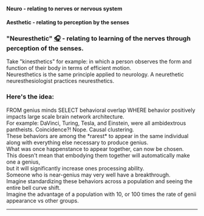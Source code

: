
<!-- <p>
  
  *[Cognitively liberal](https://plato.stanford.edu/entries/neuroethics/#CognLibe) entrepreneur and independent researcher between theology, graph theory, and neurology with a focus on the behavioral applications of brain network theory for health and performance.*</br>
</p> -->

#### Neuro - relating to nerves or nervous system
#### Aesthetic - relating to perception by the senses
### "Neuresthetic" [🎧](https://translate.google.com/?sl=auto&tl=en&text=neuresthetic&op=translate) - relating to learning of the nerves through perception of the senses.

Take "kinesthetics" for example: in which a person observes the form and function of their body in terms of efficient motion.</br>
Neuresthetics is the same principle applied to neurology. A neurethetic neuresthesiologist practices neuresthetics.</br>

 ### Here's the idea:</br>
<p>
  FROM genius minds SELECT behavioral overlap WHERE behavior positively impacts large scale brain network architecture.</br>
  For example: DaVinci, Turing, Tesla, and Einstein, were all ambidextrous pantheists. Coincidence?! Nope. Causal clustering.</br>
  These behaviors are among the *rarest* to appear in the same individual along with everything else necessary to produce genius.</br>
  What was once happenstance to appear together, can now be chosen.</br>
  This doesn't mean that embodying them together will automatically make one a genius,</br>
  but it will significantly increase ones processing ability.</br>
  Someone who is near-genius may very well have a breakthrough.</br>
  Imagine standardizing these behaviors across a population and seeing the entire bell curve shift.</br>
  Imagine the advantage of a population with 10, or 100 times the rate of genii appearance vs other groups.</br>
</p>

<!-- Not to be confused with "neuroaesthetics" such as [this](https://direct.mit.edu/jocn/article/23/1/53/4981/Neuroaesthetics-A-Coming-of-Age-Story), and [this](https://www.ncbi.nlm.nih.gov/pmc/articles/PMC7075503/), which is the study of your brain on art.</br> -->


---

<!-- [<img src="https://www.codewars.com/users/neuresthetics/badges/large">](https://www.codewars.com/users/neuresthetics) -->
<!-- [<img src="https://www.codewars.com/users/neuresthetics/badges/micro">](https://www.codewars.com/users/neuresthetics) -->


<!-- 
```
thgifdogaottnemnrevogagnirbtnod
``` -->
